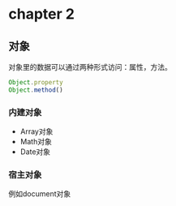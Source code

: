 # chapter 2

## 对象
对象里的数据可以通过两种形式访问：属性，方法。
```javascript
Object.property
Object.method()
```
### 内建对象
* Array对象
* Math对象
* Date对象

### 宿主对象
例如document对象

